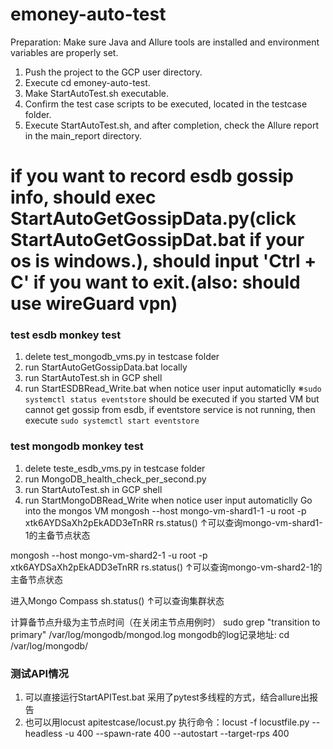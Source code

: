 # emoney-auto-test
Preparation: Make sure Java and Allure tools are installed and environment variables are properly set.

1. Push the project to the GCP user directory.
2. Execute cd emoney-auto-test.
3. Make StartAutoTest.sh executable.
4. Confirm the test case scripts to be executed, located in the testcase folder.
5. Execute StartAutoTest.sh, and after completion, check the Allure report in the main_report directory.

# if you want to record esdb gossip info, should exec StartAutoGetGossipData.py(click StartAutoGetGossipDat.bat if your os is windows.), should input 'Ctrl + C' if you want to exit.(also: should use wireGuard vpn)

### test esdb monkey test
1. delete test_mongodb_vms.py in testcase folder
2. run StartAutoGetGossipData.bat locally
3. run StartAutoTest.sh in GCP shell
4. run StartESDBRead_Write.bat when notice user input automaticlly
※`sudo systemctl status eventstore` should be executed if you started VM but cannot get gossip from esdb, if eventstore service is not running, then execute `sudo systemctl start eventstore`


### test mongodb monkey test
1. delete teste_esdb_vms.py in testcase folder
2. run MongoDB_health_check_per_second.py
3. run StartAutoTest.sh in GCP shell
4. run StartMongoDBRead_Write when notice user input automaticlly
Go into the mongos VM
mongosh --host mongo-vm-shard1-1 -u root -p xtk6AYDSaXh2pEkADD3eTnRR
rs.status()
↑可以查询mongo-vm-shard1-1的主备节点状态

mongosh --host mongo-vm-shard2-1 -u root -p xtk6AYDSaXh2pEkADD3eTnRR
rs.status()
↑可以查询mongo-vm-shard2-1的主备节点状态

进入Mongo Compass
sh.status()
↑可以查询集群状态

计算备节点升级为主节点时间（在关闭主节点用例时）
sudo grep "transition to primary" /var/log/mongodb/mongod.log
mongodb的log记录地址: cd /var/log/mongodb/

### 测试API情况
1. 可以直接运行StartAPITest.bat 采用了pytest多线程的方式，结合allure出报告
2. 也可以用locust apitestcase/locust.py 
执行命令：locust -f locustfile.py --headless -u 400 --spawn-rate 400 --autostart --target-rps 400